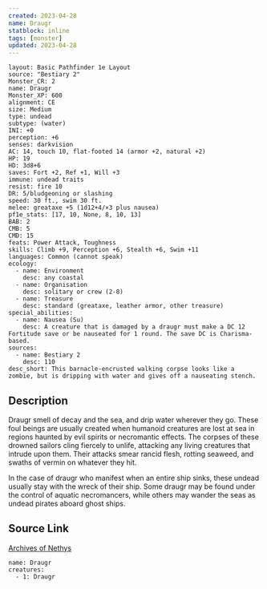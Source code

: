 ```yaml
---
created: 2023-04-28
name: Draugr
statblock: inline
tags: [monster]
updated: 2023-04-28
---
```

```statblock
layout: Basic Pathfinder 1e Layout
source: "Bestiary 2"
Monster_CR: 2
name: Draugr
Monster_XP: 600
alignment: CE
size: Medium
type: undead
subtype: (water)
INI: +0
perception: +6
senses: darkvision
AC: 14, touch 10, flat-footed 14 (armor +2, natural +2)
HP: 19
HD: 3d8+6
saves: Fort +2, Ref +1, Will +3
immune: undead traits
resist: fire 10
DR: 5/bludgeoning or slashing
speed: 30 ft., swim 30 ft.
melee: greataxe +5 (1d12+4/×3 plus nausea)
pf1e_stats: [17, 10, None, 8, 10, 13]
BAB: 2
CMB: 5
CMD: 15
feats: Power Attack, Toughness
skills: Climb +9, Perception +6, Stealth +6, Swim +11
languages: Common (cannot speak)
ecology:
  - name: Environment
    desc: any coastal
  - name: Organisation
    desc: solitary or crew (2-8)
  - name: Treasure
    desc: standard (greataxe, leather armor, other treasure)
special_abilities:
  - name: Nausea (Su)
    desc: A creature that is damaged by a draugr must make a DC 12 Fortitude save or be nauseated for 1 round. The save DC is Charisma-based.
sources:
  - name: Bestiary 2
    desc: 110
desc_short: This barnacle-encrusted walking corpse looks like a zombie, but is dripping with water and gives off a nauseating stench. 
```
## Description
Draugr smell of decay and the sea, and drip water wherever they go. These foul beings are usually created when humanoid creatures are lost at sea in regions haunted by evil spirits or necromantic effects. The corpses of these drowned sailors cling fiercely to unlife, attacking any living creatures that intrude upon them. Their attacks smear rancid flesh, rotting seaweed, and swaths of vermin on whatever they hit. 

In the case of draugr who manifest when an entire ship sinks, these undead usually stay with the wreck of their ship. Some draugr may be found under the control of aquatic necromancers, while others may wander the seas as undead pirates aboard ghost ships.
## Source Link
[Archives of Nethys](https://aonprd.com/MonsterDisplay.aspx?ItemName=Draugr)
```encounter-table
name: Draugr
creatures:
  - 1: Draugr
```
